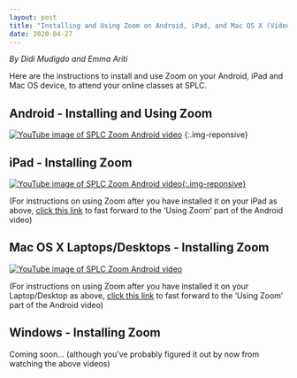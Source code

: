 ```yaml
---
layout: post
title: "Installing and Using Zoom on Android, iPad, and Mac OS X (Video)"
date: 2020-04-27
---
```

*By Didi Mudigdo and Emma Ariti*

Here are the instructions to install and use Zoom on your Android, iPad and Mac OS device, to attend your online classes at SPLC.

## Android - Installing and Using Zoom

[![YouTube image of SPLC Zoom Android video](http://img.youtube.com/vi/m5fYQvKBXPU/0.jpg)](https://www.youtube.com/watch?v=m5fYQvKBXPU)
{:.img-reponsive}

## iPad - Installing Zoom

[![YouTube image of SPLC Zoom Android video](http://img.youtube.com/vi/RH45sEKf9PY/0.jpg){:.img-reponsive}](https://www.youtube.com/watch?v=RH45sEKf9PY)

(For instructions on using Zoom after you have installed it on your iPad as above, [click this link](https://youtu.be/m5fYQvKBXPU?t=198) to fast forward to the ‘Using Zoom’ part of the Android video)

## Mac OS X Laptops/Desktops - Installing Zoom

[![YouTube image of SPLC Zoom Android video](http://img.youtube.com/vi/TY-3M8ZnsJY/0.jpg)](https://www.youtube.com/watch?v=TY-3M8ZnsJY)

(For instructions on using Zoom after you have installed it on your Laptop/Desktop as above, [click this link](https://youtu.be/m5fYQvKBXPU?t=198) to fast forward to the ‘Using Zoom’ part of the Android video)

## Windows - Installing Zoom

Coming soon… (although you’ve probably figured it out by now from watching the above videos)
